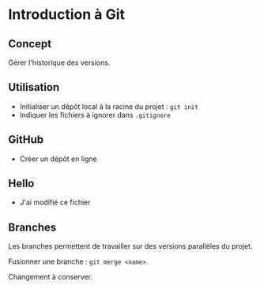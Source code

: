 # Introduction à Git

## Concept

Gérer l'historique des versions.

## Utilisation

- Initialiser un dépôt local à la racine du projet : `git init`
- Indiquer les fichiers à ignorer dans `.gitignore`

## GitHub

- Créer un dépôt en ligne

## Hello

- J'ai modifié ce fichier

## Branches

Les branches permettent de travailler sur des versions parallèles du projet.

Fusionner une branche : `git merge <name>`.

Changement à conserver.
